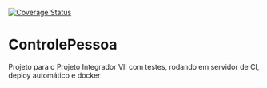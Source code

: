 [![Coverage Status](https://coveralls.io/repos/Tulioh/ControllePessoa/badge.svg?branch=master)](https://coveralls.io/r/Tulioh/ControllePessoa?branch=master)

# ControlePessoa
Projeto para o Projeto Integrador VII com testes, rodando em servidor de CI, deploy automático e docker
